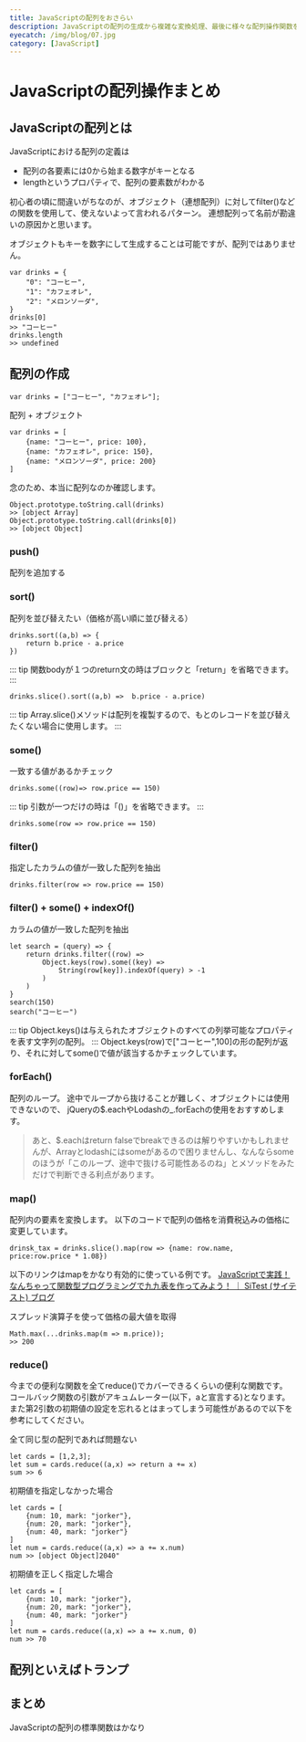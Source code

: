 ```yaml
---
title: JavaScriptの配列をおさらい
description: JavaScriptの配列の生成から複雑な変換処理、最後に様々な配列操作関数を使ったトランプゲームを用意しています。
eyecatch: /img/blog/07.jpg
category: [JavaScript]
---
```



# JavaScriptの配列操作まとめ

## JavaScriptの配列とは

JavaScriptにおける配列の定義は

* 配列の各要素には0から始まる数字がキーとなる
* lengthというプロパティで、配列の要素数がわかる

初心者の頃に間違いがちなのが、オブジェクト（連想配列）に対してfilter()などの関数を使用して、使えないよって言われるパターン。
連想配列って名前が勘違いの原因かと思います。

オブジェクトもキーを数字にして生成することは可能ですが、配列ではありません。
```
var drinks = {
	"0": "コーヒー",
	"1": "カフェオレ",
	"2": "メロンソーダ",
}
drinks[0]
>> "コーヒー"
drinks.length
>> undefined
```

## 配列の作成

```
var drinks = ["コーヒー", "カフェオレ"];
```

配列 + オブジェクト

```
var drinks = [
	{name: "コーヒー", price: 100},
	{name: "カフェオレ", price: 150},
	{name: "メロンソーダ", price: 200}
]
```

念のため、本当に配列なのか確認します。
```
Object.prototype.toString.call(drinks) 
>> [object Array]
Object.prototype.toString.call(drinks[0])
>> [object Object]
```

### push()

配列を追加する

<DemoBlock demo="blog-07-demo01" option="push"/>

### sort()

配列を並び替えたい（価格が高い順に並び替える）

<DemoBlock demo="blog-07-demo01" option="sort"/>

```
drinks.sort((a,b) => {
	return b.price - a.price
})
```

::: tip
関数bodyが１つのreturn文の時はブロックと「return」を省略できます。
:::

```
drinks.slice().sort((a,b) =>  b.price - a.price)
```

::: tip
Array.slice()メソッドは配列を複製するので、もとのレコードを並び替えたくない場合に使用します。
:::

### some()

一致する値があるかチェック

<DemoBlock demo="blog-07-demo01" option="some"/>

```
drinks.some((row)=> row.price == 150)
```

::: tip
引数が一つだけの時は「()」を省略できます。
:::

```
drinks.some(row => row.price == 150)
```

### filter()

指定したカラムの値が一致した配列を抽出

<DemoBlock demo="blog-07-demo01" option="filter"/>

```
drinks.filter(row => row.price == 150)
```

### filter() + some() + indexOf()

カラムの値が一致した配列を抽出

```
let search = (query) => {
	return drinks.filter((row) => 
		Object.keys(row).some((key) =>
			String(row[key]).indexOf(query) > -1
		)
	)
}
search(150)
search("コーヒー")
```
::: tip
Object.keys()は与えられたオブジェクトのすべての列挙可能なプロパティを表す文字列の配列。
:::
Object.keys(row)で["コーヒー",100]の形の配列が返り、それに対してsome()で値が該当するかチェックしています。

### forEach()

配列のループ。
途中でループから抜けることが難しく、オブジェクトには使用できないので、
jQueryの$.eachやLodashの_.forEachの使用をおすすめします。

> あと、$.eachはreturn falseでbreakできるのは解りやすいかもしれませんが、Arrayとlodashにはsomeがあるので困りませんし、なんならsomeのほうが「このループ、途中で抜ける可能性あるのね」とメソッドをみただけで判断できる利点があります。

### map()

配列内の要素を変換します。
以下のコードで配列の価格を消費税込みの価格に変更しています。

<DemoBlock demo="blog-07-demo01" option="map"/>

```
drinsk_tax = drinks.slice().map(row => {name: row.name, price:row.price * 1.08})
```

以下のリンクはmapをかなり有効的に使っている例です。
[JavaScriptで実践！なんちゃって関数型プログラミングで九九表を作ってみよう！ ｜ SiTest \(サイテスト\) ブログ](https://sitest.jp/blog/?p=3685)

スプレッド演算子を使って価格の最大値を取得

```
Math.max(...drinks.map(m => m.price));
>> 200
```

### reduce()

今までの便利な関数を全てreduce()でカバーできるくらいの便利な関数です。
コールバック関数の引数がアキュムレーター(以下，aと宣言する)となります。
また第2引数の初期値の設定を忘れるとはまってしまう可能性があるので以下を参考にしてください。

<DemoBlock demo="blog-07-demo01" option="reduce"/>

全て同じ型の配列であれば問題ない
```
let cards = [1,2,3];
let sum = cards.reduce((a,x) => return a += x)
sum >> 6
```

初期値を指定しなかった場合
```
let cards = [
	{num: 10, mark: "jorker"},
	{num: 20, mark: "jorker"},
	{num: 40, mark: "jorker"}
]
let num = cards.reduce((a,x) => a += x.num)
num >> [object Object]2040"
```

初期値を正しく指定した場合
```
let cards = [
	{num: 10, mark: "jorker"},
	{num: 20, mark: "jorker"},
	{num: 40, mark: "jorker"}
]
let num = cards.reduce((a,x) => a += x.num, 0)
num >> 70
```

## 配列といえばトランプ

<DemoBlock demo="blog-07-demo02"/>


## まとめ

JavaScriptの配列の標準関数はかなり